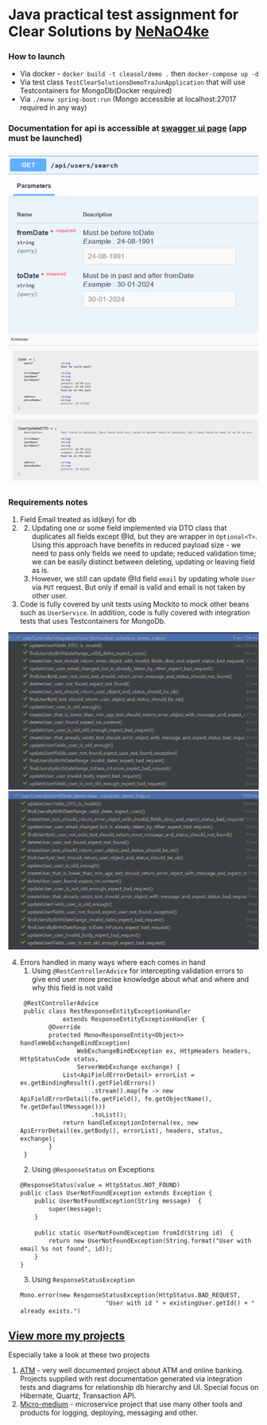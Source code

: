 # Java practical test assignment for Clear Solutions by [NeNaO4ke](https://github.com/NeNaO4ke)


### How to launch

* Via docker - ``docker build -t cleasol/demo .`` then ``docker-compose up -d``
* Via test class ``TestClearSolutionsDemoTraJunApplication`` that will use Testcontainers for MongoDb(Docker required)
* Via ``./mvnw spring-boot:run`` (Mongo accessible at localhost:27017 required in any way)

### Documentation for api is accessible at [swagger ui page](http://localhost:8080/webjars/swagger-ui/index.html) (app must be launched)

![img.png](img.png)
![img_1.png](img_1.png)

### Requirements notes

1. Field Email treated as id(key) for db
2. 2. Updating one or some field implemented via DTO class that duplicates all fields except @Id, but they are wrapper in `Optional<T>`. Using this approach have benefits in reduced payload size - we need to pass only fields we need to update; reduced validation time; we can be easily distinct between deleting, updating or leaving field as is. 
    3. However, we still can update @Id field `email` by updating whole `User` via `PUT` request. But only if email is valid and email is not taken by other user.
3. Code is fully covered by unit tests using Mockito to mock other beans such as `UserService`. In addition, code is fully covered with integration tests that uses Testcontainers for MongoDb.

![img_2.png](img_2.png) ![img_3.png](img_3.png)

4. Errors handled in many ways where each comes in hand 
   1. Using `@RestControllerAdvice` for intercepting validation errors to give end user more precise knowledge about what and where and why this field is not valid
    ```
     @RestControllerAdvice
     public class RestResponseEntityExceptionHandler
                extends ResponseEntityExceptionHandler {
            @Override
            protected Mono<ResponseEntity<Object>> handleWebExchangeBindException(
                    WebExchangeBindException ex, HttpHeaders headers, HttpStatusCode status,
                    ServerWebExchange exchange) {
                List<ApiFieldErrorDetail> errorList = ex.getBindingResult().getFieldErrors()
                        .stream().map(fe -> new ApiFieldErrorDetail(fe.getField(), fe.getObjectName(), fe.getDefaultMessage()))
                        .toList();
                return handleExceptionInternal(ex, new ApiErrorDetail(ex.getBody(), errorList), headers, status, exchange);
            }
     }
     ```
   2. Using `@ResponseStatus` on Exceptions
    ```
    @ResponseStatus(value = HttpStatus.NOT_FOUND)
    public class UserNotFoundException extends Exception {
        public UserNotFoundException(String message)  {
            super(message);
        }
       
        public static UserNotFoundException fromId(String id)  {
            return new UserNotFoundException(String.format("User with email %s not found", id));
        }
    }
    ```
   3. Using `ResponseStatusException` 
   ```
   Mono.error(new ResponseStatusException(HttpStatus.BAD_REQUEST,
                           "User with id " + existingUser.getId() + " already exists.")
   ```

## [View more my projects](https://nenao4ke.github.io/portfolio/)

Especially take a look at these two projects 
1. [ATM](https://github.com/NeNaO4ke/ATM_MOOP) - very well documented project about ATM and online banking. Projects supplied with rest documentation generated via integration tests and diagrams for relationship db hierarchy and UI. Special focus on Hibernate, Quartz, Transaction API.
2. [Micro-medium](https://github.com/NeNaO4ke/micro-medium) - microservice project that use many other tools and products for logging, deploying, messaging and other.
